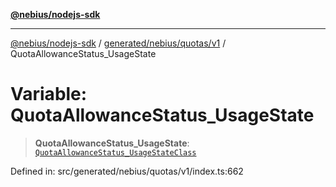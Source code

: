 [**@nebius/nodejs-sdk**](../../../../../README.md)

***

[@nebius/nodejs-sdk](../../../../../README.md) / [generated/nebius/quotas/v1](../README.md) / QuotaAllowanceStatus\_UsageState

# Variable: QuotaAllowanceStatus\_UsageState

> **QuotaAllowanceStatus\_UsageState**: [`QuotaAllowanceStatus_UsageStateClass`](../type-aliases/QuotaAllowanceStatus_UsageStateClass.md)

Defined in: src/generated/nebius/quotas/v1/index.ts:662
